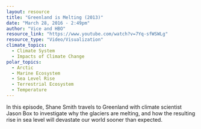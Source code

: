```yaml
---
layout: resource
title: "Greenland is Melting (2013)"
date: "March 28, 2016 - 2:49pm"
author: "Vice and HBO"
resource_link: "https://www.youtube.com/watch?v=7Yq-sfWSWLg"
resource_type: "Video/Visualization"
climate_topics:
  - Climate System
  - Impacts of Climate Change
polar_topics:
  - Arctic
  - Marine Ecosystem
  - Sea Level Rise
  - Terrestrial Ecosystem
  - Temperature
---
```


In this episode, Shane Smith travels to Greenland with climate scientist Jason Box to investigate why the glaciers are melting, and how the resulting rise in sea level will devastate our world sooner than expected.